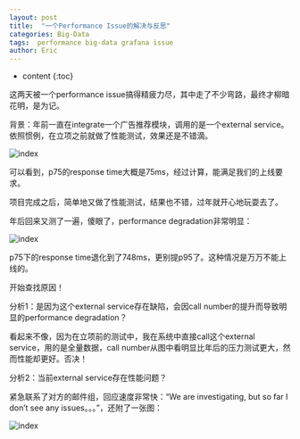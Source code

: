 ```yaml
---
layout: post
title:  "一个Performance Issue的解决与反思"
categories: Big-Data
tags:  performance big-data grafana issue
author: Eric
---
```


* content
{:toc}

这两天被一个performance issue搞得精疲力尽，其中走了不少弯路，最终才柳暗花明，是为记。

背景：年前一直在integrate一个广告推荐模块，调用的是一个external service。依照惯例，在立项之前就做了性能测试，效果还是不错滴。

![index](http://static.zybuluo.com/comeon0r/dulolwh47ytb1tre05ie9joj/image001.png)

可以看到，p75的response time大概是75ms，经过计算，能满足我们的上线要求。

项目完成之后，简单地又做了性能测试，结果也不错，过年就开心地玩耍去了。

年后回来又测了一遍，傻眼了，performance degradation非常明显：

![index](http://static.zybuluo.com/comeon0r/m1diqob5o7c5lx6m0barzcgx/image006.png)

p75下的response time退化到了748ms，更别提p95了。这种情况是万万不能上线的。

开始查找原因！

分析1：是因为这个external service存在缺陷，会因call number的提升而导致明显的performance degradation？

看起来不像，因为在立项前的测试中，我在系统中直接call这个external service，用的是全量数据，call number从图中看明显比年后的压力测试更大，然而性能却更好。否决！

分析2：当前external service存在性能问题？

紧急联系了对方的邮件组，回应速度非常快：“We are investigating, but so far I don’t see any issues。。。”，还附了一张图：

![index](http://static.zybuluo.com/comeon0r/ckx6vth6xdx67ntdxaj2vxat/image005.png)
